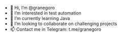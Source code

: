 - 👋 Hi, I’m @granegoro
- 👀 I’m interested in test automation
- 🌱 I’m currently learning Java
- 💞️ I’m looking to collaborate on challenging projects
- 📫 Contact me in Telegram: t.me/granegoro

<!---
granegoro/granegoro is a ✨ special ✨ repository because its `README.md` (this file) appears on your GitHub profile.
You can click the Preview link to take a look at your changes.
--->
